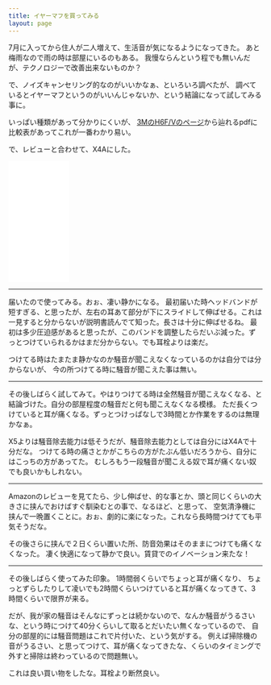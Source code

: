 ```yaml
---
title: イヤーマフを買ってみる
layout: page
---
```

7月に入ってから住人が二人増えて、生活音が気になるようになってきた。
あと梅雨なので雨の時は部屋にいるのもある。
我慢ならんという程でも無いんだが、テクノロジーで改善出来ないものか？

で、ノイズキャンセリング的なのがいいかなぁ、といろいろ調べたが、
調べているとイヤーマフというのがいいんじゃないか、という結論になって試してみる事に。

いっぱい種類があって分かりにくいが、
[3MのH6F/Vのページ](https://www.3mcompany.jp/3M/ja_JP/p/d/v000478623/)から辿れるpdfに比較表があってこれが一番わかり易い。

で、レビューと合わせて、X4Aにした。

<iframe style="width:120px;height:240px;" marginwidth="0" marginheight="0" scrolling="no" frameborder="0" src="//rcm-fe.amazon-adsystem.com/e/cm?lt1=_blank&bc1=000000&IS2=1&bg1=FFFFFF&fc1=000000&lc1=0000FF&t=karino203-22&language=en_US&o=9&p=8&l=as4&m=amazon&f=ifr&ref=as_ss_li_til&asins=B01BHF3YOA&linkId=6300c4af5b8df60aae9866ab67fc0efc"></iframe>

----

届いたので使ってみる。おぉ、凄い静かになる。
最初届いた時ヘッドバンドが短すぎる、と思ったが、左右の耳あて部分が下にスライドして伸ばせる。これは一見すると分からないが説明書読んでて知った。長さは十分に伸ばせるね。
最初は多少圧迫感があると思ったが、このバンドを調整したらだいぶ減った。ずっとつけていられるかはまだ分からない。でも耳栓よりは楽だ。

つけてる時はたまたま静かなのか騒音が聞こえなくなっているのかは自分では分からないが、
今の所つけてる時に騒音が聞こえた事は無い。

----

その後しばらく試してみて。やはりつけてる時は全然騒音が聞こえなくなる、と結論づけた。自分の部屋程度の騒音だと何も聞こえなくなる模様。
ただ長くつけていると耳が痛くなる。ずっとつけっぱなしで3時間とか作業をするのは無理かなぁ。

X5よりは騒音除去能力は低そうだが、騒音除去能力としては自分にはX4Aで十分だな。
つけてる時の痛さとかがこちらの方がたぶん低いだろうから、自分にはこっちの方があってた。
むしろもう一段騒音が聞こえる奴で耳が痛くない奴でも良いかもしれない。

----

Amazonのレビューを見てたら、少し伸ばせ、的な事とか、頭と同じくらいの大きさに挟んでおけばすぐ馴染むとの事で、なるほど、と思って、
空気清浄機に挟んで一晩置くことに。おぉ、劇的に楽になった。これなら長時間つけてても平気そうだな。

その後さらに挟んで２日くらい置いた所、防音効果はそのままにつけても痛くなくなった。
凄く快適になって静かで良い。賃貸でのイノベーション来たな！

----

その後しばらく使ってみた印象。
1時間弱くらいでちょっと耳が痛くなり、
ちょっとずらしたりして凌いでも2時間くらいつけていると耳が痛くなってきて、3時間くらいで限界が来る。

だが、我が家の騒音はそんなにずっとは続かないので、なんか騒音がうるさいな、という時につけて40分くらいして取るとだいたい無くなっているので、
自分の部屋的には騒音問題はこれで片付いた、という気がする。
例えば掃除機の音がうるさい、と思ってつけて、耳が痛くなってきたな、くらいのタイミングで外すと掃除は終わっているので問題無い。

これは良い買い物をしたな。耳栓より断然良い。